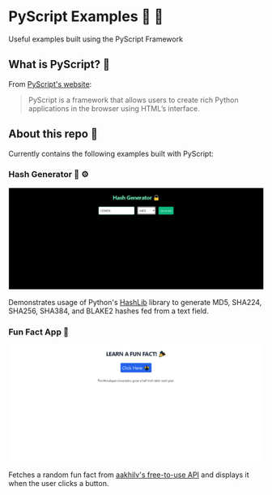 # PyScript Examples :rocket: :snake:

Useful examples built using the PyScript Framework

## What is PyScript? :monocle_face:

From [PyScript's website](https://pyscript.net/):

> PyScript is a framework that allows users to create rich Python applications in the browser using HTML’s interface.

## About this repo :toolbox:

Currently contains the following examples built with PyScript:

### Hash Generator :closed_lock_with_key: :gear:

![Hash Generator](https://raw.githubusercontent.com/abdulalikhan/pyscript-examples/main/images/hashgenerator.gif)

Demonstrates usage of Python's [HashLib](https://docs.python.org/3/library/hashlib.html) library to generate MD5, SHA224, SHA256, SHA384, and BLAKE2 hashes fed from a text field.

### Fun Fact App :triangular_ruler:

![Fun Fact App](https://raw.githubusercontent.com/abdulalikhan/pyscript-examples/main/images/funfactapp.gif)

Fetches a random fun fact from [aakhilv's free-to-use API](https://api.aakhilv.me/) and displays it when the user clicks a button.
